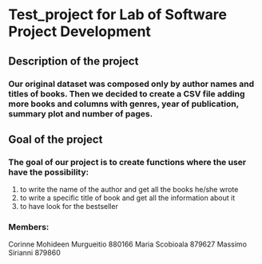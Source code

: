 # Test_project for Lab of Software Project Development 

## Description of the project
### Our original dataset was composed only by author names and titles of books. Then we decided to create a CSV file adding more books and columns with genres, year of publication, summary plot and number of pages.

## Goal of the project
### The goal of our project is to create functions where the user have the possibility: 
1. to write the name of the author and get all the books he/she wrote 
2. to write a specific title of book and get all the information about it
3. to have look for the bestseller

### Members: 
Corinne Mohideen Murgueitio 880166
Maria Scobioala 879627
Massimo Sirianni 879860
